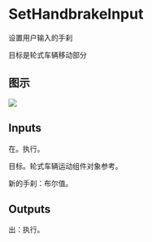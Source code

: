 # SetHandbrakeInput

设置用户输入的手刹

目标是轮式车辆移动部分

## 图示

![]($-20221218-19051656.png)

## Inputs

在。执行。

目标。轮式车辆运动组件对象参考。

新的手刹：布尔值。  

## Outputs

出：执行。
